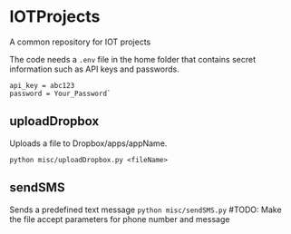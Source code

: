 # IOTProjects
A common repository for IOT projects

The code needs a `.env` file in the home folder that contains secret information such as API keys and passwords.
```
api_key = abc123
password = Your_Password`
```

## uploadDropbox
Uploads a file to Dropbox/apps/appName. 

`python misc/uploadDropbox.py <fileName>`

## sendSMS
Sends a predefined text message
`python misc/sendSMS.py`
#TODO: Make the file accept parameters for phone number and message
